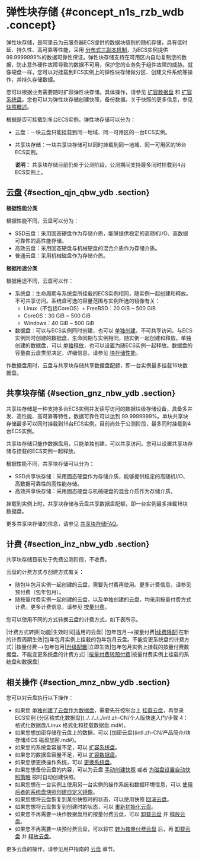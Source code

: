# 弹性块存储 {#concept_n1s_rzb_wdb .concept}

弹性块存储，是阿里云为云服务器ECS提供的数据块级别的随机存储，具有低时延、持久性、高可靠等性能，采用 [分布式三副本机制](intl.zh-CN/产品简介/块存储/弹性块存储三副本技术.md#)，为ECS实例提供99.9999999%的数据可靠性保证。弹性块存储支持在可用区内自动复制您的数据，防止意外硬件故障导致的数据不可用，保护您的业务免于组件故障的威胁。就像硬盘一样，您可以对挂载到ECS实例上的弹性块存储做分区、创建文件系统等操作，并持久存储数据。

您可以根据业务需要随时扩容弹性块存储。具体操作，请参见 [扩容数据盘](../../../../intl.zh-CN/用户指南/云盘/扩容云盘/扩容数据盘_Linux.md#) 和 [扩容系统盘](../../../../intl.zh-CN/用户指南/云盘/扩容云盘/扩容系统盘.md#)。您也可以为弹性块存储创建快照，备份数据。关于快照的更多信息，参见 [快照概述](intl.zh-CN/产品简介/快照/快照概述.md#)。

根据是否可挂载到多台ECS实例，弹性块存储可以分为：

-   云盘：一块云盘只能挂载到同一地域、同一可用区的一台ECS实例。
-   共享块存储：一块共享块存储可以同时挂载到同一地域、同一可用区的16台ECS实例。

    **说明：** 共享块存储目前仍处于公测阶段，公测期间支持最多同时挂载到4台ECS实例上。


## 云盘 {#section_qjn_qbw_ydb .section}

**根据性能分类**

根据性能不同，云盘可以分为：

-   SSD云盘：采用固态硬盘作为存储介质，能够提供稳定的高随机I/O、高数据可靠性的高性能存储。
-   高效云盘：采用固态硬盘与机械硬盘的混合介质作为存储介质。
-   普通云盘：采用机械磁盘作为存储介质。

**根据用途分类**

根据用途不同，云盘可以作：

-   系统盘：生命周期与系统盘所挂载的ECS实例相同，随实例一起创建和释放。不可共享访问。系统盘可选的容量范围与实例所选的镜像有关：
    -   Linux（不包括CoreOS）+ FreeBSD：20 GiB ~ 500 GiB
    -   CoreOS：30 GiB ~ 500 GiB
    -   Windows：40 GiB ~ 500 GiB
-   数据盘：可以与ECS实例同时创建，也可以 [单独创建](../../../../intl.zh-CN/用户指南/云盘/创建云盘.md#)，不可共享访问。与ECS实例同时创建的数据盘，生命同期与实例相同，随实例一起创建和释放。单独创建的数据盘，可以 [单独释放](../../../../intl.zh-CN/用户指南/云盘/释放云盘.md#)，也可以设置为随ECS实例一起释放。数据盘的容量由云盘类型决定，详细信息，请参见 [块存储性能](intl.zh-CN/产品简介/块存储/块存储性能.md#)。

作数据盘用时，云盘与共享块存储共享数据盘配额，即一台实例最多挂载16块数据盘。

## 共享块存储 {#section_gnz_nbw_ydb .section}

共享块存储是一种支持多台ECS实例并发读写访问的数据块级存储设备，具备多并发、高性能、高可靠等特性，数据可靠性可以达到 99.9999999%。单块共享块存储最多可以同时挂载到16台ECS实例。目前尚处于公测阶段，最多同时挂载到4台ECS实例。

共享块存储只能作数据盘用，只能单独创建，可以共享访问。您可以设置共享块存储与挂载的ECS实例一起释放。

根据性能不同，共享块存储可以分为：

-   SSD共享块存储：采用固态硬盘作为存储介质，能够提供稳定的高随机I/O、高数据可靠性的高性能存储。
-   高效共享块存储：采用固态硬盘与机械硬盘的混合介质作为存储介质。

挂载到实例上时，共享块存储与云盘共享数据盘配额，即一台实例最多挂载16块数据盘。

更多共享块存储的信息，请参见 [共享块存储FAQ](https://www.alibabacloud.com/help/doc-detail/53820.htm)。

## 计费 {#section_inz_nbw_ydb .section}

共享块存储目前处于免费公测阶段，不收费。

云盘的计费方式与创建方式有关：

-   随包年包月实例一起创建的云盘，需要先付费再使用。更多计费信息，请参见 预付费（包年包月）。
-   随按量付费实例一起创建的云盘，以及单独创建的云盘，均采用按量付费方式计费。更多计费信息，请参见 [按量付费](../../../../intl.zh-CN/产品定价/按量付费.md#)。

您可以使用不同的方式转换云盘的计费方式，如下表所示。

|计费方式转换|功能|生效时间|适用的云盘|
|包年包月—\>按量付费|[续费降配](../../../../intl.zh-CN/产品定价/续费实例/续费降配.md#)|在新的计费周期生效|包年包月实例上挂载的包年包月云盘。不能变更系统盘的计费方式|
|按量付费—\>包年包月|[升级配置](../../../../intl.zh-CN/用户指南/实例/升降配/预付费实例升级配置.md#)|立即生效|包年包月实例上挂载的按量付费数据盘。不能变更系统盘的计费方式|
|[按量付费转预付费](../../../../intl.zh-CN/产品定价/按量付费转预付费.md#)|按量付费实例上挂载的系统盘和数据盘|

## 相关操作 {#section_mnz_nbw_ydb .section}

您可以对云盘执行以下操作：

-   如果您 [单独创建了云盘作为数据盘](../../../../intl.zh-CN/用户指南/云盘/创建云盘.md#)，需要先在控制台上 [挂载云盘](../../../../intl.zh-CN/用户指南/云盘/挂载云盘.md#)，再登录ECS实例 [分区格式化数据盘](../../../../intl.zh-CN/个人版快速入门/步骤 4：格式化数据盘/Linux 格式化和挂载数据盘.md#)。
-   如果您想加密存储在云盘上的数据，可以 [加密云盘](intl.zh-CN/产品简介/块存储/ECS 磁盘加密.md#)。
-   如果您的系统盘容量不足，可以 [扩容系统盘](../../../../intl.zh-CN/用户指南/云盘/扩容云盘/扩容系统盘.md#)。
-   如果您的数据盘容量不足，可以 [扩容数据盘](../../../../intl.zh-CN/用户指南/云盘/扩容云盘/扩容数据盘_Linux.md#)。
-   如果您想更换操作系统，可以 [更换系统盘](../../../../intl.zh-CN/用户指南/云盘/更换系统盘（公共镜像）.md#)。
-   如果您想备份云盘的内容，可以为云盘 [手动创建快照](../../../../intl.zh-CN/用户指南/快照/创建快照.md#) 或者 [为磁盘设置自动快照策略](../../../../intl.zh-CN/用户指南/快照/为磁盘设置自动快照策略.md#) 按时自动创建快照。
-   如果您想在一台实例上使用另一台实例的操作系统和数据环境信息，可以 [使用后者的系统盘快照创建自定义镜像](../../../../intl.zh-CN/用户指南/镜像/创建自定义镜像/使用快照创建自定义镜像.md#)。
-   如果您想将云盘恢复到某份快照时的状态，可以使用快照 [回滚云盘](../../../../intl.zh-CN/用户指南/云盘/回滚云盘.md#)。
-   如果您想将云盘恢复到创建时的状态，可以 [重新初始化云盘](../../../../intl.zh-CN/用户指南/云盘/重新初始化云盘.md#)。
-   如果您不再需要一块作数据盘用的按量付费云盘，可以 [卸载云盘](../../../../intl.zh-CN/用户指南/云盘/卸载云盘.md#) 并 [释放云盘](../../../../intl.zh-CN/用户指南/云盘/释放云盘.md#)。
-   如果您不再需要一块预付费云盘，可以将它 [转为按量付费云盘](../../../../intl.zh-CN/用户指南/云盘/转换云盘的计费方式.md#) 后，再 [卸载云盘](../../../../intl.zh-CN/用户指南/云盘/卸载云盘.md#) 并 [释放云盘](../../../../intl.zh-CN/用户指南/云盘/释放云盘.md#)。

更多云盘的操作，请参见用户指南的 [云盘](../../../../intl.zh-CN/用户指南/云盘/创建云盘.md#) 章节。

